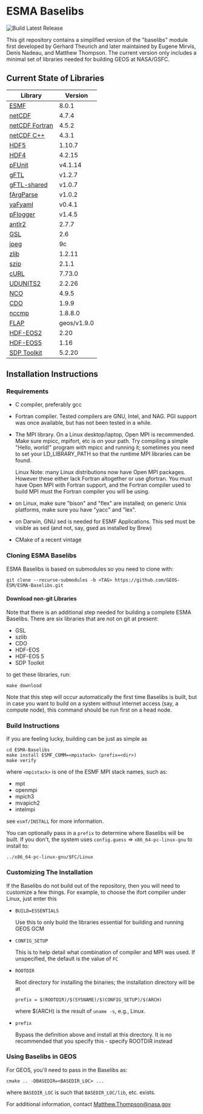 # ESMA Baselibs

![Build Latest Release](https://github.com/GEOS-ESM/ESMA-Baselibs/workflows/Build%20Baselibs/badge.svg?event=release)

This git repository contains a simplified version of the "baselibs"
module first developed by Gerhard Theurich and later maintained by
Eugene Mirvis, Denis Nadeau, and Matthew Thompson. The current version
only includes a minimal set of libraries needed for building GEOS at
NASA/GSFC.

## Current State of Libraries

| Library                                                                  | Version     |
| ---                                                                      | ---         |
| [ESMF](https://www.earthsystemcog.org/projects/esmf/)                    | 8.0.1       |
| [netCDF](https://github.com/Unidata/netcdf-c)                            | 4.7.4       |
| [netCDF Fortran](https://github.com/Unidata/netcdf-fortran)              | 4.5.2       |
| [netCDF C++](https://github.com/Unidata/netcdf-cxx4)                     | 4.3.1       |
| [HDF5](https://portal.hdfgroup.org/display/support)                      | 1.10.7      |
| [HDF4](https://portal.hdfgroup.org/display/support)                      | 4.2.15      |
| [pFUnit](https://github.com/Goddard-Fortran-Ecosystem/pFUnit)            | v4.1.14     |
| [gFTL](https://github.com/Goddard-Fortran-Ecosystem/gFTL)                | v1.2.7      |
| [gFTL-shared](https://github.com/Goddard-Fortran-Ecosystem/gFTL-shared)  | v1.0.7      |
| [fArgParse](https://github.com/Goddard-Fortran-Ecosystem/fArgParse)      | v1.0.2      |
| [yaFyaml](https://github.com/Goddard-Fortran-Ecosystem/yaFyaml)          | v0.4.1      |
| [pFlogger](https://github.com/Goddard-Fortran-Ecosystem/pFlogger)        | v1.4.5      |
| [antlr2](https://www.antlr2.org/)                                        | 2.7.7       |
| [GSL](https://www.gnu.org/software/gsl/)                                 | 2.6         |
| [jpeg](http://www.ijg.org/)                                              | 9c          |
| [zlib](http://www.zlib.net/)                                             | 1.2.11      |
| [szip](https://support.hdfgroup.org/doc_resource/SZIP/)                  | 2.1.1       |
| [cURL](https://curl.haxx.se/)                                            | 7.73.0      |
| [UDUNITS2](https://github.com/Unidata/UDUNITS-2)                         | 2.2.26      |
| [NCO](http://nco.sourceforge.net/)                                       | 4.9.5       |
| [CDO](https://code.mpimet.mpg.de/projects/cdo)                           | 1.9.9       |
| [nccmp](https://gitlab.com/remikz/nccmp)                                 | 1.8.8.0     |
| [FLAP](https://github.com/mathomp4/FLAP)                                 | geos/v1.9.0 |
| [HDF-EOS2](https://wiki.earthdata.nasa.gov/display/DAS)                  | 2.20        |
| [HDF-EOS5](https://wiki.earthdata.nasa.gov/display/DAS)                  | 1.16        |
| [SDP Toolkit](https://wiki.earthdata.nasa.gov/display/DAS)               | 5.2.20      |

## Installation Instructions

### Requirements

- C compiler, preferably gcc 

- Fortran compiler. Tested compilers are GNU, Intel, and NAG.
  PGI support was once available, but has not been tested in a while.

- The MPI library. On a Linux desktop/laptop, Open MPI is recommended.
  Make sure mpicc, mpifort, etc is on your path. Try compiling a simple
  "Hello, world!" program with mpicc and running it; sometimes you need
  to set your LD_LIBRARY_PATH so that the runtime MPI libraries can be
  found.

  Linux Note: many Linux distributions now have Open MPI packages. 
              However these either lack Fortran altogether or
              use gfortran. You must have Open MPI with Fortran
              support, and the Fortran compiler used to build MPI
              must the Fortran compiler you will be using.

- on Linux, make sure "bison" and "flex" are installed; on generic Unix
  platforms, make sure you have "yacc" and "lex".

- on Darwin, GNU sed is needed for ESMF Applications. This sed must be 
  visible as sed (and not, say, gsed as installed by Brew)

- CMake of a recent vintage


### Cloning ESMA Baselibs

   ESMA Baselibs is based on submodules so you need to clone with:

```
git clone --recurse-submodules -b <TAG> https://github.com/GEOS-ESM/ESMA-Baselibs.git
```

#### Download non-git Libraries

Note that there is an additional step needed for building a complete
ESMA Baselibs. There are six libraries that are not on git at present:

* GSL
* szlib
* CDO
* HDF-EOS
* HDF-EOS 5
* SDP Toolkit

to get these libraries, run:
```
make download
```
Note that this step will occur automatically the first time Baselibs is
built, but in case you want to build on a system without internet
access (say, a compute node), this command should be run first on a head
node.

### Build Instructions

If you are feeling lucky, building can be just as simple as

```
cd ESMA-Baselibs
make install ESMF_COMM=<mpistack> (prefix=<dir>)
make verify
```
where `<mpistack>` is one of the ESMF MPI stack names, such as:

- mpt
- openmpi
- mpich3
- mvapich2
- intelmpi

see `esmf/INSTALL` for more information.

You can optionally pass in a `prefix` to determine where Baselibs will
be built. If you don't, the system uses `config.guess` =>
`x86_64-pc-linux-gnu` to install to:
```
../x86_64-pc-linux-gnu/$FC/Linux
```

### Customizing The Installation

If the Baselibs do not build out of the repository, then you will
need to customize a few things. For example, to choose the ifort
compiler under Linux, just enter this

- `BUILD=ESSENTIALS`
  
  Use this to only build the libraries essential for building and
  running GEOS GCM

- `CONFIG_SETUP`
  
  This is to help detail what combination of compiler and
  MPI was used. If unspecified, the default is the value
  of `FC`

- `ROOTDIR`
  
  Root directory for installing the binaries; the installation directory
  will be at
  
  ```
  prefix = $(ROOTDIR)/$(SYSNAME)/$(CONFIG_SETUP)/$(ARCH)
  ```

  where $(ARCH) is the result of `uname -s`, e.g., Linux.

- `prefix`
  
  Bypass the definition above and install at this directory. It is no
  recommended that you specify this - specify ROOTDIR instead

### Using Baselibs in GEOS

For GEOS, you'll need to pass in the Baselibs as:

```
cmake .. -DBASEDIR=<BASEDIR_LOC> ...
```
where `BASEDIR_LOC` is such that `BASEDIR_LOC/lib`, etc. exists.

For additional information, contact Matthew.Thompson@nasa.gov

